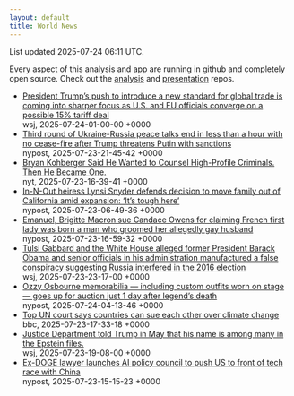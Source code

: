 ```yaml
---
layout: default
title: World News
---
```


<div markdown="0">
<div class="byline small text-muted">List updated <span class="datetime">2025-07-24 06:11 UTC</span>.</div>

<p>Every aspect of this analysis and app are running in github and completely open source. Check out the <a href="https://github.com/Castro-Media/Analysis">analysis</a> and <a href="https://github.com/Castro-Media/TopStoryReview.com">presentation</a> repos.</p>
<ul>
<li><a href='https://www.wsj.com/economy/trade/trump-trade-deal-15-percent-tariffs-16aeb256'>President Trump&#8217;s push to introduce a new standard for global trade is coming into sharper focus as U.S. and EU officials converge on a possible 15% tariff deal</a><div class='byline small text-muted'>wsj, <span class="datetime">2025-07-24-01-00-00 +0000</span></div></li>
<li><a href='https://nypost.com/2025/07/23/us-news/ukraine-russia-peace-talks-end-in-less-than-a-hour-with-no-cease-fire/'>Third round of Ukraine-Russia peace talks end in less than a hour with no cease-fire after Trump threatens Putin with sanctions</a><div class='byline small text-muted'>nypost, <span class="datetime">2025-07-23-21-45-42 +0000</span></div></li>
<li><a href='https://www.nytimes.com/2025/07/23/us/bryan-kohberger-criminal-justice-drug-use.html'>Bryan Kohberger Said He Wanted to Counsel High-Profile Criminals. Then He Became One.</a><div class='byline small text-muted'>nyt, <span class="datetime">2025-07-23-16-39-41 +0000</span></div></li>
<li><a href='https://nypost.com/2025/07/23/business/in-n-out-heiress-lynsi-snyder-defends-decision-to-move-family-out-of-california-amid-expansion/'>In-N-Out heiress Lynsi Snyder defends decision to move family out of California amid expansion: &#8216;It&#8217;s tough here&#8217;</a><div class='byline small text-muted'>nypost, <span class="datetime">2025-07-23-06-49-36 +0000</span></div></li>
<li><a href='https://nypost.com/2025/07/23/media/candace-owens-sued-by-french-president-emanuel-macron-and-his-wife-for-defamation/'>Emanuel, Brigitte Macron sue Candace Owens for claiming French first lady was born a man who groomed her allegedly gay husband</a><div class='byline small text-muted'>nypost, <span class="datetime">2025-07-23-16-59-32 +0000</span></div></li>
<li><a href='https://www.wsj.com/politics/policy/tulsi-gabbard-obama-russia-8315b420'>Tulsi Gabbard and the White House alleged former President Barack Obama and senior officials in his administration manufactured a false conspiracy suggesting Russia interfered in the 2016 election</a><div class='byline small text-muted'>wsj, <span class="datetime">2025-07-23-23-17-00 +0000</span></div></li>
<li><a href='https://nypost.com/2025/07/24/entertainment/ozzy-osbourne-memorabilia-including-custom-outfits-worn-on-stage-goes-up-for-auction-just-1-day-after-his-death/'>Ozzy Osbourne memorabilia &#8212; including custom outfits worn on stage &#8212; goes up for auction just 1 day after legend&#8217;s death</a><div class='byline small text-muted'>nypost, <span class="datetime">2025-07-24-04-13-46 +0000</span></div></li>
<li><a href='https://www.bbc.com/news/articles/ce379k4v3pwo'>Top UN court says countries can sue each other over climate change</a><div class='byline small text-muted'>bbc, <span class="datetime">2025-07-23-17-33-18 +0000</span></div></li>
<li><a href='https://www.wsj.com/politics/justice-department-told-trump-name-in-epstein-files-727a8038'>Justice Department told Trump in May that his name is among many in the Epstein files.</a><div class='byline small text-muted'>wsj, <span class="datetime">2025-07-23-19-08-00 +0000</span></div></li>
<li><a href='https://nypost.com/2025/07/23/us-news/ex-doge-lawyer-launches-ai-policy-council-to-push-us-to-front-of-tech-race-with-china/'>Ex-DOGE lawyer launches AI policy council to push US to front of tech race with China</a><div class='byline small text-muted'>nypost, <span class="datetime">2025-07-23-15-15-23 +0000</span></div></li>
</ul>
</div>

